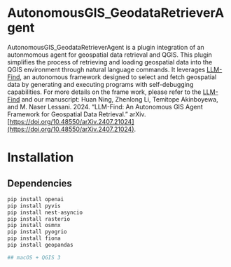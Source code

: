 # AutonomousGIS_GeodataRetrieverAgent
AutonomousGIS_GeodataRetrieverAgent is a plugin integration of an autonmomous agent for geospatial data retrieval and QGIS. This plugin simplifies the process of retrieving and loading geospatial data into the QGIS environment through natural language commands. It leverages [LLM-Find](https://github.com/gladcolor/LLM-Find), an autonomous framework designed to select and fetch geospatial data by generating and executing programs with self-debugging capabilities. For more details on the frame work, please refer to the [LLM-Find](https://github.com/gladcolor/LLM-Find) and our manuscript: Huan Ning, Zhenlong Li, Temitope Akinboyewa, and M. Naser Lessani. 2024. “LLM-Find: An Autonomous GIS Agent Framework for Geospatial Data Retrieval.” arXiv. [https://doi.org/10.48550/arXiv.2407.21024](https://doi.org/10.48550/arXiv.2407.21024). 

# Installation
## Dependencies
```python
pip install openai
pip install pyvis
pip install nest-asyncio
pip install rasterio
pip install osmnx
pip install pyogrio
pip install fiona
pip install geopandas

## macOS + QGIS 3
